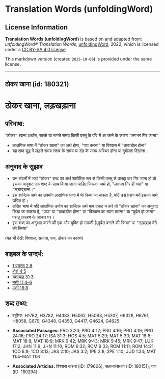 # Translation Words (unfoldingWord)

## License Information

**Translation Words (unfoldingWord)** is based on and adapted from: _unfoldingWord® Translation Words_, [unfoldingWord](https://unfoldingword.org/utw), 2022, which is licensed under a [CC BY-SA 4.0 license](https://creativecommons.org/licenses/by-sa/4.0/legalcode.en).

This markdown version (created `2025-10-09`) is provided under the same license.



--------------------------------

## ठोकर खाना (id: 180321)

ठोकर खाना, लड़खड़ाना
==================

परिभाषा:
--------

"ठोकर" खाना अर्थात, चलते या भागते समय किसी वस्तु के पाँव में आ जाने के कारण "लगभग गिर जाना"

* लाक्षणिक भाषा में "ठोकर खाना" का अर्थ होगा, "पाप करना" या विश्वास में "डावांडोल होना"
* यह शब्द युद्ध में लड़ते समय स्ताव के समय या दंड के समय अस्थिर होना या दुर्बलता दिखाना।

अनुवाद के सुझाव
---------------

* उन संदर्भों में जहां "ठोकर" शब्द का अर्थ शारीरिक रूप से किसी वस्तु से उलझ कर गिर जाना हो तो इसका अनुवाद एक शब्द के साथ किया जाना चाहिए जिसका अर्थ हो, "लगभग गिर ही गया" या "लड़खड़ाना।"
* इस शाब्दिक अर्थ का उपयोग लाक्षणिक भाषा में भी किया जा सकता है, यदि उस प्रसंग मनें इसका अर्थ उचित हो।
* लक्षित भाषा में यदि लाक्षणिक उयोग का शाब्दिक अर्थ भाव प्रकट न करे तो "ठोकर खाना" का अनुवाद किया जा सकता है, "पाप" या "डावांडोल होना" या "विश्वास का त्याग करना" या "दुर्बल हो जाना" परन्तु प्रकरण के आधार पर।
* इस शब्द का अनुवाद करने की एक और युक्ति हो सकती है,दुर्बल बनाने की क्रिया" या "लड़खड़ा देने की क्रिया"

(यह भी देखें: विश्वास, सताना, पाप, ठोकर का कारण)

बाइबल के सन्दर्भ:
-----------------

* [1 पतरस 2:8](https://ref.ly/1Pet0:0)
* [होशे 4:5](https://ref.ly/Hos4:5)
* [यशायाह 31:3](https://ref.ly/Isa31:3)
* [मत्ती 11:4–6](https://ref.ly/Matt11:4-Matt11:6)
* [मत्ती 18:8](https://ref.ly/Matt18:8)

शब्द तथ्य:
----------

* स्ट्रोंग्स: H1762, H3782, H4383, H5062, H5063, H5307, H6328, H6761, H8058, G679, G4348, G4350, G4417, G4624, G4625

* **Associated Passages:** PRO 3:23; PRO 4:12; PRO 4:16; PRO 4:19; PRO 24:16; PRO 24:17; ISA 31:3; HOS 4:5; MAT 5:29; MAT 5:30; MAT 18:6; MAT 18:8; MAT 18:9; MRK 9:42; MRK 9:43; MRK 9:45; MRK 9:47; LUK 17:2; JHN 11:9; JHN 11:10; ROM 9:32; ROM 9:33; ROM 11:11; ROM 14:21; 1CO 8:9; 1CO 8:13; JAS 2:10; JAS 3:2; 1PE 2:8; 2PE 1:10; JUD 1:24; MAT 11:4–MAT 11:6
* **Associated Articles:** विश्वास करना (ID: 179606); सताना/सताव (ID: 180151); पाप (ID: 180294)

